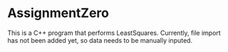 # AssignmentZero
This is a C++ program that performs LeastSquares.
Currently, file import has not been added yet, so data needs to be manually inputed.
